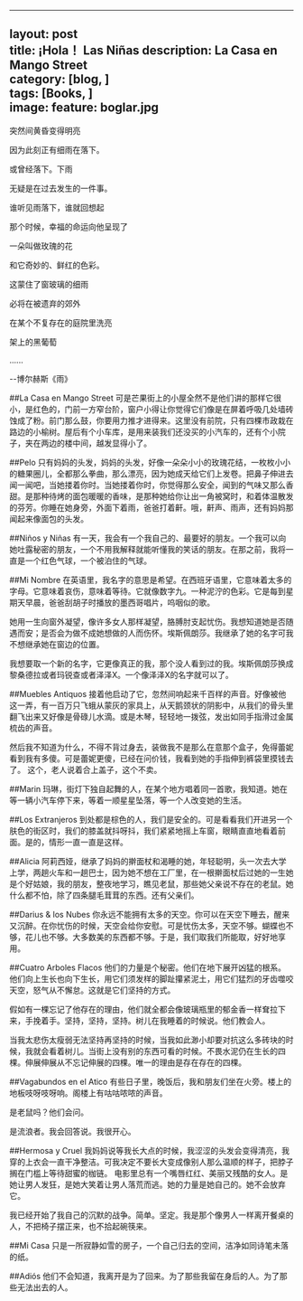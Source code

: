 
---
layout: post  
title:     ¡Hola！ Las Niñas
description:   La Casa en Mango Street  
category: [blog, ]  
tags: [Books, ]  
image:
  feature: boglar.jpg
---

突然间黄昏变得明亮

因为此刻正有细雨在落下。

或曾经落下。下雨

无疑是在过去发生的一件事。


谁听见雨落下，谁就回想起

那个时候，幸福的命运向他呈现了

一朵叫做玫瑰的花

和它奇妙的、鲜红的色彩。


这蒙住了窗玻璃的细雨

必将在被遗弃的郊外

在某个不复存在的庭院里洗亮

架上的黑葡萄

......

--博尔赫斯《雨》


##La Casa en Mango Street
可是芒果街上的小屋全然不是他们讲的那样它很小，是红色的，门前一方窄台阶，窗户小得让你觉得它们像是在屏着呼吸几处墙砖蚀成了粉。前门那么鼓，你要用力推才进得来。这里没有前院，只有四棵市政栽在路边的小榆树。屋后有个小车库，是用来装我们还没买的小汽车的，还有个小院子，夹在两边的楼中间，越发显得小了。

##Pelo
只有妈妈的头发，妈妈的头发，好像一朵朵小小的玫瑰花结，一枚枚小小的糖果圈儿，全都那么拳曲，那么漂亮，因为她成天给它们上发卷。把鼻子伸进去闻一闻吧，当她搂着你时。当她搂着你时，你觉得那么安全，闻到的气味又那么香甜。是那种待烤的面包暖暖的香味，是那种她给你让出一角被窝时，和着体温散发的芬芳。你睡在她身旁，外面下着雨，爸爸打着鼾。哦，鼾声、雨声，还有妈妈那闻起来像面包的头发。

##Niños y Niñas
有一天，我会有一个我自己的、最要好的朋友。一个我可以向她吐露秘密的朋友，一个不用我解释就能听懂我的笑话的朋友。在那之前，我将一直是一个红色气球，一个被泊住的气球。

##Mi Nombre
在英语里，我名字的意思是希望。在西班牙语里，它意味着太多的字母。它意味着哀伤，意味着等待。它就像数字九。一种泥泞的色彩。它是每到星期天早晨，爸爸刮胡子时播放的墨西哥唱片，呜咽似的歌。

她用一生向窗外凝望，像许多女人那样凝望，胳膊肘支起忧伤。我想知道她是否随遇而安；是否会为做不成她想做的人而伤怀。埃斯佩朗莎。我继承了她的名字可我不想继承她在窗边的位置。

我想要取一个新的名字，它更像真正的我，那个没人看到过的我。埃斯佩朗莎换成黎桑德拉或者玛锐查或者泽泽X。一个像泽泽X的名字就可以了。

##Muebles Antiquos
接着他启动了它，忽然间响起来千百样的声音。好像被他这一弄，有一百万只飞蛾从蒙灰的家具上，从天鹅颈状的阴影中，从我们的骨头里翻飞出来又好像是骨碌儿水滴。或是木琴，轻轻地一拨弦，发出如同手指滑过金属梳齿的声音。

然后我不知道为什么，不得不背过身去，装做我不是那么在意那个盒子，免得蕾妮看到我有多傻。可是蕾妮更傻，已经在问价钱，我看到她的手指伸到裤袋里摸钱去了。
这个，老人说着合上盖子，这个不卖。

##Marin
玛琳，街灯下独自起舞的人，在某个地方唱着同一首歌，我知道。她在等一辆小汽车停下来，等着一顺星星坠落，等一个人改变她的生活。

##Los Extranjeros
到处都是棕色的人，我们是安全的。可是看看我们开进另一个肤色的街区时，我们的膝盖就抖呀抖，我们紧紧地摇上车窗，眼睛直直地看着前面。是的，情形一直一直是这样。

##Alicia 
阿莉西娅，继承了妈妈的擀面杖和渴睡的她，年轻聪明，头一次去大学上学，两趟火车和一趟巴士，因为她不想在工厂里，在一根擀面杖后过她的一生她是个好姑娘，我的朋友，整夜地学习，瞧见老鼠，那些她父亲说不存在的老鼠。她什么都不怕，除了四条腿毛茸茸的东西。还有父亲们。

##Darius & los Nubes
你永远不能拥有太多的天空。你可以在天空下睡去，醒来又沉醉。在你忧伤的时候，天空会给你安慰。可是忧伤太多，天空不够。蝴蝶也不够，花儿也不够。大多数美的东西都不够。于是，我们取我们所能取，好好地享用。

##Cuatro Arboles Flacos
他们的力量是个秘密。他们在地下展开凶猛的根系。他们向上生长也向下生长，用它们须发样的脚趾攥紧泥土，用它们猛烈的牙齿噬咬天空，怒气从不懈怠。这就是它们坚持的方式。

假如有一棵忘记了他存在的理由，他们就全都会像玻璃瓶里的郁金香一样耷拉下来，手挽着手。坚持，坚持，坚持。树儿在我睡着的时候说。他们教会人。

当我太悲伤太瘦弱无法坚持再坚持的时候，当我如此渺小却要对抗这么多砖块的时候，我就会看着树儿。当街上没有别的东西可看的时候。不畏水泥仍在生长的四棵。伸展伸展从不忘记伸展的四棵。唯一的理由是存在存在的四棵。

##Vagabundos en el Atico
有些日子里，晚饭后，我和朋友们坐在火旁。楼上的地板吱呀吱呀响。阁楼上有咕咕哝哝的声音。

是老鼠吗？他们会问。

是流浪者。我会回答说。我很开心。

##Hermosa y Cruel
我妈妈说等我长大点的时候，我涩涩的头发会变得清亮，我穿的上衣会一直干净整洁。可我决定不要长大变成像别人那么温顺的样子，把脖子搁在门槛上等待甜蜜的枷链。
电影里总有一个嘴唇红红、美丽又残酷的女人。是她让男人发狂，是她大笑着让男人落荒而逃。她的力量是她自己的。她不会放弃它。

我已经开始了我自己的沉默的战争。简单。坚定。我是那个像男人一样离开餐桌的人，不把椅子摆正来，也不拾起碗筷来。

##Mi Casa
只是一所寂静如雪的房子，一个自己归去的空间，洁净如同诗笔未落的纸。

##Adiós
他们不会知道，我离开是为了回来。为了那些我留在身后的人。为了那些无法出去的人。


